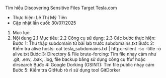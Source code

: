 Tìm hiểu Discovering Sensitive Files Target Tesla.com
- Thực hiện: Lê Thị Mỹ Tiên
- Cập nhật lần cuối: 30/07/2025
1. Mục lục:
2. Nội dung
2.1 Mục tiêu:
2.2 Công cụ sử dụng:
2.3 Các bước thực hiện:
Bước 1: Thu thập subdomain từ bài lab trước subdomains.txt
Bước 2: Kiểm tra alive hosts:  cat tesla_subdomains.txt | httpx -silent -sc -title -o alive.txt
Bước 3: Directory & File brute-forcing: Tìm file nhạy cảm như .git, .env, .bak, .log, file backup bằng sử dụng công cụ ffuf hoặc dirsearch
Bước 4: Google Dorking (OSINT): Tìm file public nhạy cảm
Bước 5: Kiểm tra GitHub rò rỉ sử dụng tool GitDorker
